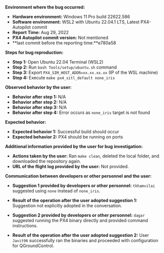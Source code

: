 **Environment where the bug occurred:**

- **Hardware environment:** Windows 11 Pro build 22622.586
- **Software environment:** WSL2 with Ubuntu 22.04.1 LTS, Latest PX4-Autopilot commit
- **Report Time:** Aug 29, 2022
- **PX4 Autopilot commit version:** Not mentioned
- **last commit before the reporting time:**e780a58

**Steps for bug reproduction:**

- **Step 1:** Open Ubuntu 22.04 Terminal (WSL2)
- **Step 2:** Run `bash Tools/setup/ubuntu.sh` command
- **Step 3:** Export `PX4_SIM_HOST_ADDR=xx.xx.xx.xx` (IP of the WSL machine)
- **Step 4:** Execute `make px4_sitl_default none_iris`

**Observed behavior by the user:**

- **Behavior after step 1:** N/A
- **Behavior after step 2:** N/A
- **Behavior after step 3:** N/A
- **Behavior after step 4:** Error occurs as `none_iris` target is not found

**Expected behavior:**

- **Expected behavior 1:** Successful build should occur
- **Expected behavior 2:** PX4 should be running on ports

**Additional information provided by the user for bug investigation:**

- **Actions taken by the user:** Ran `make clean`, deleted the local folder, and downloaded the repository again.
- **URL of the flight log provided by the user:** Not provided.

**Communication between developers or other personnel and the user:**

- **Suggestion 1 provided by developers or other personnel:** `tkhamvilai` suggested using `none` instead of `none_iris`.
- **Result of the operation after the user adopted suggestion 1:** Suggestion not explicitly adopted in the conversation.
  
- **Suggestion 2 provided by developers or other personnel:** `dagar` suggested running the PX4 binary directly and provided command instructions.
- **Result of the operation after the user adopted suggestion 2:** User `Javit96` successfully ran the binaries and proceeded with configuration for QGroundControl.
